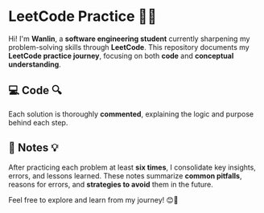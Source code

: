 # LeetCode Practice 📘✨

Hi! I'm **Wanlin**, a **software engineering student** currently sharpening my problem-solving skills through **LeetCode**. This repository documents my **LeetCode practice journey**, focusing on both **code** and **conceptual understanding**.

## 💻 **Code** 🔍
Each solution is thoroughly **commented**, explaining the logic and purpose behind each step.

## 📝 **Notes** 💡
After practicing each problem at least **six times**, I consolidate key insights, errors, and lessons learned. These notes summarize **common pitfalls**, reasons for errors, and **strategies to avoid** them in the future.

Feel free to explore and learn from my journey! 😊🚀
